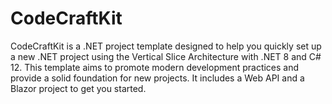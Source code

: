 # CodeCraftKit
CodeCraftKit is a .NET project template designed to help you quickly set up a new .NET project using the Vertical Slice Architecture with .NET 8 and C# 12. This template aims to promote modern development practices and provide a solid foundation for new projects. It includes a Web API and a Blazor project to get you started.
